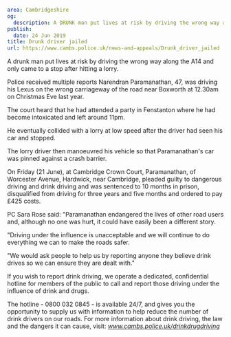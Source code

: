 ```yaml
area: Cambridgeshire
og:
  description: A DRUNK man put lives at risk by driving the wrong way along the A14 and only came to a stop after hitting a lorry.
publish:
  date: 24 Jun 2019
title: Drunk driver jailed
url: https://www.cambs.police.uk/news-and-appeals/Drunk_driver_jailed
```

A drunk man put lives at risk by driving the wrong way along the A14 and only came to a stop after hitting a lorry.

Police received multiple reports Narendran Paramanathan, 47, was driving his Lexus on the wrong carriageway of the road near Boxworth at 12.30am on Christmas Eve last year.

The court heard that he had attended a party in Fenstanton where he had become intoxicated and left around 11pm.

He eventually collided with a lorry at low speed after the driver had seen his car and stopped.

The lorry driver then manoeuvred his vehicle so that Paramanathan's car was pinned against a crash barrier.

On Friday (21 June), at Cambridge Crown Court, Paramanathan, of Worcester Avenue, Hardwick, near Cambridge, pleaded guilty to dangerous driving and drink driving and was sentenced to 10 months in prison, disqualified from driving for three years and five months and ordered to pay £425 costs.

PC Sara Rose said: "Paramanathan endangered the lives of other road users and, although no one was hurt, it could have easily been a different story.

"Driving under the influence is unacceptable and we will continue to do everything we can to make the roads safer.

"We would ask people to help us by reporting anyone they believe drink drives so we can ensure they are dealt with."

If you wish to report drink driving, we operate a dedicated, confidential hotline for members of the public to call and report those driving under the influence of drink and drugs.

The hotline - 0800 032 0845 - is available 24/7, and gives you the opportunity to supply us with information to help reduce the number of drink drivers on our roads. For more information about drink driving, the law and the dangers it can cause, visit: _www.cambs.police.uk/drinkdrugdriving_
